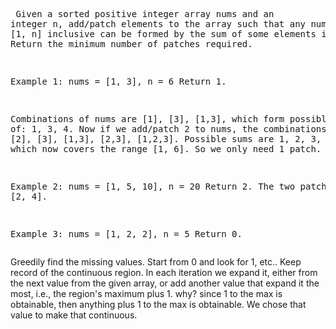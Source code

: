 <backquote><pre>
Given a sorted positive integer array nums and an integer n, add/patch elements to the array such that any number in range [1, n] inclusive can be formed by the sum of some elements in the array. Return the minimum number of patches required.

Example 1:
nums = [1, 3], n = 6
Return 1.

Combinations of nums are [1], [3], [1,3], which form possible sums of: 1, 3, 4.
Now if we add/patch 2 to nums, the combinations are: [1], [2], [3], [1,3], [2,3], [1,2,3].
Possible sums are 1, 2, 3, 4, 5, 6, which now covers the range [1, 6].
So we only need 1 patch.

Example 2:
nums = [1, 5, 10], n = 20
Return 2.
The two patches can be [2, 4].

Example 3:
nums = [1, 2, 2], n = 5
Return 0.
</backquote></pre>

Greedily find the missing values. Start from 0 and look for 1, etc.. Keep record of the continuous region. In each iteration we expand it, either from the next value from the given array, or add another value that expand it the most, i.e., the region's maximum plus 1. why? since 1 to the max is obtainable, then anything plus 1 to the max is obtainable. We chose that value to make that continuous.
